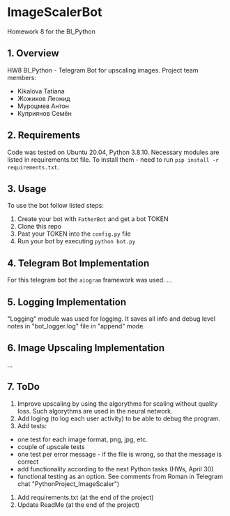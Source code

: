 # ImageScalerBot
Homework 8 for the BI_Python

## 1. Overview

HW8 BI_Python - Telegram Bot for upscaling images.
Project team members:
- Kikalova Tatiana
- Жожиков Леонид
- Муроцмев Антон
- Куприянов Семён


## 2. Requirements

Code was tested on Ubuntu 20.04, Python 3.8.10.
Necessary modules are listed in requirements.txt file.
To install them - need to run `pip install -r requirements.txt`.

## 3. Usage

To use the bot follow listed steps:
1. Create your bot with `FatherBot` and get a bot TOKEN
1. Clone this repo
1. Past your TOKEN into the `config.py` file
1. Run your bot by executing `python bot.py`

## 4. Telegram Bot Implementation

For this telegram bot the `aiogram` framework was used.
...

## 5. Logging Implementation

"Logging" module was used for logging.
It saves all info and debug level notes in "bot_logger.log" file in "append" mode.

## 6. Image Upscaling Implementation
...

## 7. ToDo

1. Improve upscaling by using the algorythms for scaling without quality loss.
Such algorythms are used in the neural network.
1. Add loging (to log each user activity) to be able to debug the program.
1. Add tests:<br>
- one test for each image format, png, jpg, etc.
- couple of upscale tests
- one test per error message - if the file is wrong, so that the message is correct
- add functionality according to the next Python tasks (HWs, April 30)
- functional testing as an option.
See comments from Roman in Telegram chat "PythonProject_ImageScaler")
1. Add requirements.txt (at the end of the project)
1. Update ReadMe (at the end of the project)
